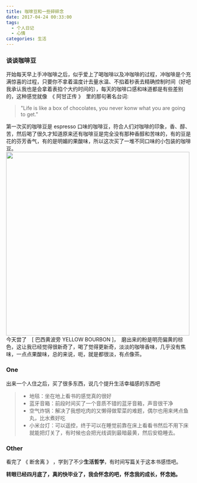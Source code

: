 ```yaml
---
title: 咖啡豆和一些碎碎念
date: 2017-04-24 00:33:00
tags: 
  - 个人日记
  - 心情
categories: 生活
---
```

### 谈谈咖啡豆
开始每天早上手冲咖啡之后，似乎爱上了喝咖啡以及冲咖啡的过程，冲咖啡是个充满惊喜的过程，只要你不拿着温度计去量水温、不掐着秒表去精确控制时间（好吧我承认我也是会拿着表掐个大约时间的），每天的咖啡口感和味道都是有些差别的，这种感觉就像　《 阿甘正传 》　里的那句著名台词: 
> "Life is like a box of chocolates, you never konw what you are going to get."

<!--more-->
第一次买的咖啡豆是 espresso 口味的咖啡豆，符合人们对咖啡的印象，香、醇、苦，然后喝了很久才知道原来还有咖啡豆是完全没有那种香醇和苦味的，有的豆是花的芬芳香气，有的是明媚的果酸味，所以这次买了一堆不同口味的小包装的咖啡豆。
<img width=500 height=500 src="http://wx3.sinaimg.cn/mw690/8127619agy1fex2tvxralj22ow2owu10.jpg"></img>
今天尝了　[ 巴西黄波旁 YELLOW BOURBON ]，　磨出来的粉是明亮偏黄的棕色，这让我已经觉得很新奇了，喝了觉得更新奇，淡淡的咖啡香味，几乎没有焦味，一点点果酸味，总的来说，呃，就是都很淡，有点像茶。
  
### One
出来一个人住之后，买了很多东西，说几个提升生活幸福感的东西吧
> - 地毯：坐在地上看书的感觉真的很好
> - 蓝牙音箱：前段时间买了一个音质不错的蓝牙音箱，声音很干净
> - 空气炸锅：解决了我想吃肉的又懒得做荤菜的难题，偶尔也用来烤点鱼丸，比水煮好吃
> - 小米台灯：可以遥控，终于可以在睡觉前靠在床上看看书然后不用下床就能把灯关了，有时候也会把光线调到最暗最黄，然后安稳睡去。

### Other
看完了 《 断舍离 》 ，学到了不少**生活哲学**，有时间写篇关于这本书感悟吧。

**转眼已经四月底了，真的快毕业了，我会怀念的吧，怀念我的成长，怀念她。**

